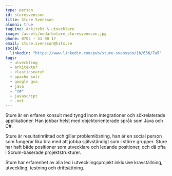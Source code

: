 ```yaml
---
type: person
id: sturesvensson
title: Sture Svensson
alumni: true
tagLine: Arkitekt & utvecklare
image: /assets/medarbetare_sturesvensson.jpg
phone: 0703 – 51 90 17
email: sture.svensson@kits.se
social:
  linkedin: "https://www.linkedin.com/pub/sture-svensson/1b/636/7a5"
tags:
  - utveckling
  - arkitektur
  - elasticsearch
  - apache solr
  - google gsa
  - java
  - "c#"
  - javascript
  - .net
---
```


Sture är en erfaren konsult med tyngd inom integrationer och sökrelaterade applikationer. Han jobbar helst med objektorienterade språk som Java och C#.

Sture är resultatinriktad och gillar problemlösning, han är en social person som fungerar lika bra med att jobba självständigt som i större grupper. Sture har haft både positioner som utvecklare och ledande positioner, och då ofta i Scrum-baserade projektstrukturer.

Sture har erfarenhet av alla led i utvecklingsprojekt inklusive kravställning, utveckling, testning och driftsättning.
